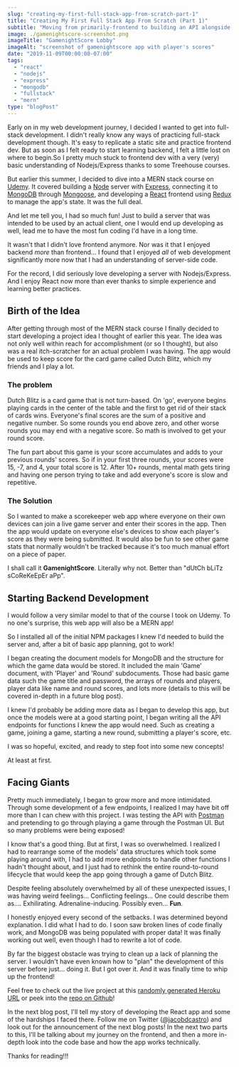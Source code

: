 ```yaml
---
slug: "creating-my-first-full-stack-app-from-scratch-part-1"
title: "Creating My First Full Stack App From Scratch (Part 1)"
subtitle: "Moving from primarily-frontend to building an API alongside a single-page React app opened up my world."
image: ./gamenightscore-screenshot.png
imageTitle: "GamenightScore Lobby"
imageAlt: "screenshot of gamenightscore app with player's scores"
date: "2019-11-09T00:00:00-07:00"
tags:
  - "react"
  - "nodejs"
  - "express"
  - "mongodb"
  - "fullstack"
  - "mern"
type: "blogPost"
---
```


Early on in my web development journey, I decided I wanted to get into full-stack development. I didn't really know any ways of practicing full-stack development though. It's easy to replicate a static site and practice frontend dev. But as soon as I felt ready to start learning backend, I felt a little lost on where to begin.So I pretty much stuck to frontend dev with a very (very) basic understanding of Nodejs/Express thanks to some Treehouse courses.

But earlier this summer, I decided to dive into a MERN stack course on [Udemy](https://udemy.com/). It covered building a [Node](https://nodejs.org/) server with [Express](https://expressjs.com/), connecting it to [MongoDB](https://www.mongodb.com/) through [Mongoose](https://mongoosejs.com/), and developing a [React](https://reactjs.org/) frontend using [Redux](https://react-redux.js.org/) to manage the app's state. It was the full deal.

And let me tell you, I had so much fun! Just to build a server that was intended to be used by an actual client, one I would end up developing as well, lead me to have the most fun coding I'd have in a long time.

It wasn't that I didn't love frontend anymore. Nor was it that I enjoyed backend _more_ than frontend... I found that I enjoyed _all_ of web development significantly more now that I had an understanding of server-side code.

For the record, I did seriously love developing a server with Nodejs/Express. And I enjoy React now more than ever thanks to simple experience and learning better practices.

## Birth of the Idea

After getting through most of the MERN stack course I finally decided to start developing a project idea I thought of earlier this year. The idea was not only well within reach for accomplishment (or so I thought), but also was a real itch-scratcher for an actual problem I was having. The app would be used to keep score for the card game called Dutch Blitz, which my friends and I play a lot.

### The problem

Dutch Blitz is a card game that is not turn-based. On 'go', everyone begins playing cards in the center of the table and the first to get rid of their stack of cards wins. Everyone's final scores are the sum of a positive and negative number. So some rounds you end above zero, and other worse rounds you may end with a negative score. So math is involved to get your round score.

The fun part about this game is your score accumulates and adds to your previous rounds' scores. So if in your first three rounds, your scores were 15, -7, and 4, your total score is 12. After 10+ rounds, mental math gets tiring and having one person trying to take and add everyone's score is slow and repetitive.

### The Solution

So I wanted to make a scorekeeper web app where everyone on their own devices can join a live game server and enter their scores in the app. Then the app would update on everyone else's devices to show each player's score as they were being submitted. It would also be fun to see other game stats that normally wouldn't be tracked because it's too much manual effort on a piece of paper.

I shall call it **GamenightScore**. Literally why not. Better than "dUtCh bLiTz sCoReKeEpEr aPp".

## Starting Backend Development

I would follow a very similar model to that of the course I took on Udemy. To no one's surprise, this web app will also be a MERN app!

So I installed all of the initial NPM packages I knew I'd needed to build the server and, after a bit of basic app planning, got to work!

I began creating the document models for MongoDB and the structure for which the game data would be stored. It included the main 'Game' document, with 'Player' and 'Round' subdocuments. Those had basic game data such the game title and password, the arrays of rounds and players, player data like name and round scores, and lots more (details to this will be covered in-depth in a future blog post).

I knew I'd probably be adding more data as I began to develop this app, but once the models were at a good starting point, I began writing all the API endpoints for functions I knew the app would need. Such as creating a game, joining a game, starting a new round, submitting a player's score, etc.

I was so hopeful, excited, and ready to step foot into some new concepts!

At least at first.

## Facing Giants

Pretty much immediately, I began to grow more and more intimidated. Through some development of a few endpoints, I realized I may have bit off more than I can chew with this project. I was testing the API with [Postman](https://www.getpostman.com/) and pretending to go through playing a game through the Postman UI. But so many problems were being exposed!

I know that's a good thing. But at first, I was so overwhelmed. I realized I had to rearrange some of the models' data structures which took some playing around with, I had to add more endpoints to handle other functions I hadn't thought about, and I just had to rethink the entire round-to-round lifecycle that would keep the app going through a game of Dutch Blitz.

Despite feeling absolutely overwhelmed by all of these unexpected issues, I was having weird feelings... Conflicting feelings... One could describe them as.... Exhilirating. Adrenaline-inducing. Possibly even... **Fun**.

I honestly enjoyed every second of the setbacks. I was determined beyond explanation. I did what I had to do. I soon saw broken lines of code finally work, and MongoDB was being populated with proper data! It was finally working out well, even though I had to rewrite a lot of code.

By far the biggest obstacle was trying to clean up a lack of planning the server. I wouldn't have even known how to "plan" the development of this server before just... doing it. But I got over it. And it was finally time to whip up the frontend!

Feel free to check out the live project at this [randomly generated Heroku URL](https://howling-nightmare-39429.herokuapp.com/) or peek into the [repo on Github](https://github.com/jacobdcastro/gamenightscore)!

In the next blog post, I'll tell my story of developing the React app and some of the hardships I faced there. Follow me on Twitter ([@jacobdcastro](https://twitter.com/jacobdcastro/)) and look out for the announcement of the next blog posts! In the next two parts to this, I'll be talking about my journey on the frontend, and then a more in-depth look into the code base and how the app works technically.

Thanks for reading!!!

